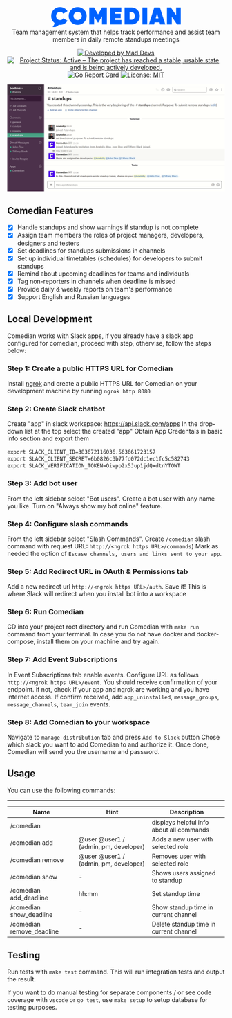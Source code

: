 <div align="center">
    <img style="width: 300px" src ="documentation/logo.png" />
</div>

<div align="center"> Team management system that helps track performance and assist team members in daily remote standups meetings 

[![Developed by Mad Devs](https://maddevs.io/badge-dark.svg)](https://maddevs.io/)
[![Project Status: Active – The project has reached a stable, usable state and is being actively developed.](https://www.repostatus.org/badges/latest/active.svg)](https://www.repostatus.org/#active)
[![Go Report Card](https://goreportcard.com/badge/github.com/maddevsio/comedian)](https://goreportcard.com/report/github.com/maddevsio/comedian)
[![License: MIT](https://img.shields.io/badge/License-MIT-yellow.svg)](https://opensource.org/licenses/MIT)

</div>

![](documentation/show.gif)

## Comedian Features

- [x] Handle standups and show warnings if standup is not complete 
- [x] Assign team members the roles of project managers, developers, designers and testers
- [x] Set deadlines for standups submissions in channels
- [x] Set up individual timetables (schedules) for developers to submit standups
- [x] Remind about upcoming deadlines for teams and individuals
- [x] Tag non-reporters in channels when deadline is missed
- [x] Provide daily & weekly reports on team's performance
- [x] Support English and Russian languages

## Local Development
Comedian works with Slack apps, if you already have a slack app configured for comedian, proceed with step, othervise, follow the steps below: 

### **Step 1**: Create a public HTTPS URL for Comedian
Install [ngrok](https://ngrok.com/product) and create a public HTTPS URL for Comedian on your development machine by running `ngrok http 8080`

### **Step 2**: Create Slack chatbot 
Create "app" in slack workspace: https://api.slack.com/apps
In the drop-down list at the top select the created "app"
Obtain App Credentals in basic info section and export them

```
export SLACK_CLIENT_ID=383672116036.563661723157
export SLACK_CLIENT_SECRET=6b0826c3b77fd072dc1ec1fc5c582743
export SLACK_VERIFICATION_TOKEN=Oiwpp2x5Jup1jdQxdtnYTOWT
```

### **Step 3**: Add bot user 
From the left sidebar select "Bot users". Create a bot user with any name you like. Turn on "Always show my bot online" feature. 

### **Step 4**: Configure slash commands
From the left sidebar select "Slash Commands". Create `/comedian` slash command with request URL: `http://<ngrok https URL>/commands`) Mark as needed the option of `Escase channels, users and links sent to your app`. 

### **Step 5**: Add Redirect URL in OAuth & Permissions tab
Add a new redirect url `http://<ngrok https URL>/auth`. Save it! This is where Slack will redirect when you install bot into a workspace

### **Step 6**: Run Comedian

CD into your project root directory and run Comedian with `make run` command from your terminal. In case you do not have docker and docker-compose, install them on your machine and try again. 

### **Step 7**: Add Event Subscriptions
In Event Subscriptions tab enable events. Configure URL as follows ```http://<ngrok https URL>/event```. You should receive confirmation of your endpoint. if not, check if your app and ngrok are working and you have internet access. If confirm received, add `app_uninstalled`, `message_groups`, `message_channels`, `team_join` events. 

### **Step 8**: Add Comedian to your workspace
Navigate to `manage distribution` tab and press `Add to Slack` button
Chose which slack you want to add Comedian to and authorize it. Once done, Comedian will send you the username and password. 

## Usage

You can use the following commands:
***
| Name | Hint | Description |
| --- | --- | --- | 
| /comedian | | displays helpful info about all commands |
| /comedian add | @user @user1 / (admin, pm, developer) | Adds a new user with selected role |
| /comedian remove | @user @user1 / (admin, pm, developer) | Removes user with selected role |
| /comedian show | - | Shows users assigned to standup |
| /comedian add_deadline | hh:mm | Set standup time |
| /comedian show_deadline | - | Show standup time in current channel |
| /comedian remove_deadline | - | Delete standup time in current channel |

## Testing

Run tests with `make test` command. This will run integration tests and output the result.

If you want to do manual testing for separate components / or see code coverage with `vscode` or `go test`, use `make setup` to setup database for testing purposes.